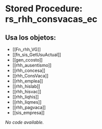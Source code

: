 # Stored Procedure: rs_rhh_consvacas_ec

## Usa los objetos:
- [[Fn_rhh_VG]]
- [[fn_sis_GetUsuActual]]
- [[gen_ccosto]]
- [[rhh_ausentismo]]
- [[rhh_concesa]]
- [[rhh_ConsVaca]]
- [[rhh_emplea]]
- [[rhh_hislab]]
- [[rhh_hisvac]]
- [[rhh_liqhis]]
- [[rhh_liqmes]]
- [[rhh_pagvaca]]
- [[sis_empresa]]

*No code available.*
